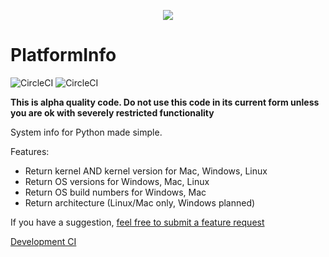 <span> <p align="center"> <img src="https://platforminfo.github.io/img/docusaurus.png"><h1>PlatformInfo</h1></span>
![CircleCI](https://img.shields.io/circleci/build/github/platforminfo/platforminfo/development?style=for-the-badge&labelColor=b2f6ff)
![CircleCI](https://img.shields.io/circleci/build/github/platforminfo/platforminfo/main?style=for-the-badge&labelColor=%20%2300d4ff)


**This is alpha quality code. Do not use this code in its current form unless you are ok with severely restricted functionality**

System info for Python made simple.


Features:

* Return kernel AND kernel version for Mac, Windows, Linux
* Return OS versions for Windows, Mac, Linux
* Return OS build numbers for Windows, Mac
* Return architecture (Linux/Mac only, Windows planned)

If you have a suggestion, [feel free to submit a feature request](https://github.com/platforminfo/platforminfo/issues)

</p>

[Development CI](https://app.circleci.com/pipelines/github/platforminfo/platforminfo?branch=development)
